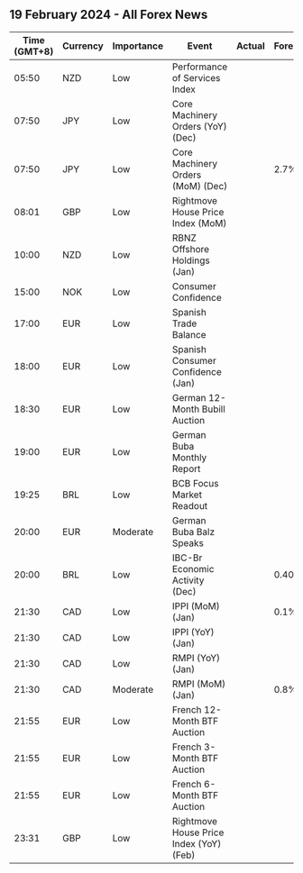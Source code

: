 ## 19 February 2024 - All Forex News

| Time (GMT+8) | Currency | Importance | Event | Actual | Forecast | Previous |
|------|----------|------------|-------|--------|----------|----------|
| 05:50 | NZD | Low | Performance of Services Index |  |  | 48.8 |
| 07:50 | JPY | Low | Core Machinery Orders (YoY) (Dec) |  |  | -5.0% |
| 07:50 | JPY | Low | Core Machinery Orders (MoM) (Dec) |  | 2.7% | -4.9% |
| 08:01 | GBP | Low | Rightmove House Price Index (MoM) |  |  | 1.3% |
| 10:00 | NZD | Low | RBNZ Offshore Holdings (Jan) |  |  | 57.40% |
| 15:00 | NOK | Low | Consumer Confidence |  |  | -33.50 |
| 17:00 | EUR | Low | Spanish Trade Balance |  |  | -2.40B |
| 18:00 | EUR | Low | Spanish Consumer Confidence (Jan) |  |  | 77.6 |
| 18:30 | EUR | Low | German 12-Month Bubill Auction |  |  | 3.189% |
| 19:00 | EUR | Low | German Buba Monthly Report |  |  |  |
| 19:25 | BRL | Low | BCB Focus Market Readout |  |  |  |
| 20:00 | EUR | Moderate | German Buba Balz Speaks |  |  |  |
| 20:00 | BRL | Low | IBC-Br Economic Activity (Dec) |  | 0.40% | 0.01% |
| 21:30 | CAD | Low | IPPI (MoM) (Jan) |  | 0.1% | -1.5% |
| 21:30 | CAD | Low | IPPI (YoY) (Jan) |  |  | -2.7% |
| 21:30 | CAD | Low | RMPI (YoY) (Jan) |  |  | -7.9% |
| 21:30 | CAD | Moderate | RMPI (MoM) (Jan) |  | 0.8% | -4.9% |
| 21:55 | EUR | Low | French 12-Month BTF Auction |  |  | 3.408% |
| 21:55 | EUR | Low | French 3-Month BTF Auction |  |  | 3.825% |
| 21:55 | EUR | Low | French 6-Month BTF Auction |  |  | 3.714% |
| 23:31 | GBP | Low | Rightmove House Price Index (YoY) (Feb) |  |  | -0.7% |

